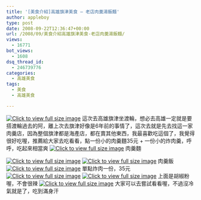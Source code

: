```yaml
---
title: '[美食介紹]高雄旗津美食 – 老店肉羹湯飯麵'
author: appleboy
type: post
date: 2008-09-22T12:36:47+00:00
url: /2008/09/美食介紹高雄旗津美食-老店肉羹湯飯麵/
views:
  - 16771
bot_views:
  - 1608
dsq_thread_id:
  - 246739776
categories:
  - 高雄美食
tags:
  - 美食
  - 高雄美食

---
```

[<img src="https://i2.wp.com/pic.wu-boy.com/albums/userpics/10002/normal_CIMG0010%7E5.JPG?w=500" border="0" alt="Click to view full size image" data-recalc-dims="1" />][1] 這次去高雄旗津坐渡輪，想必去高雄一定就是要搭渡輪過去的阿，離上次去旗津好像是6年前的事情了，這次去就是先去找這一家肉羹店，因為整個旗津都是海產店，都在賣其他東西，我最喜歡吃這個了，我覺得很好吃喔，推薦給大家去吃看看，點一份小的肉羹麵35元 + 一份小的炸肉羹，呼呼，吃起來相當爽 [<img src="https://i1.wp.com/pic.wu-boy.com/albums/userpics/10002/normal_CIMG0013%7E6.JPG?w=500" border="0" alt="Click to view full size image" data-recalc-dims="1" />][2] 肉羹麵 <!--more-->

[<img src="https://i0.wp.com/pic.wu-boy.com/albums/userpics/10002/normal_CIMG0008%7E6.JPG?w=500" border="0" alt="Click to view full size image" data-recalc-dims="1" />][3] [<img src="https://i2.wp.com/pic.wu-boy.com/albums/userpics/10002/normal_CIMG0009%7E7.JPG?w=500" border="0" alt="Click to view full size image" data-recalc-dims="1" />][4] 肉羹飯 [<img src="https://i2.wp.com/pic.wu-boy.com/albums/userpics/10002/normal_CIMG0010%7E5.JPG?w=500" border="0" alt="Click to view full size image" data-recalc-dims="1" />][1] 單點炸肉一份，35元 [<img src="https://i1.wp.com/pic.wu-boy.com/albums/userpics/10002/normal_CIMG0012%7E5.JPG?w=500" border="0" alt="Click to view full size image" data-recalc-dims="1" />][5] [<img src="https://i2.wp.com/pic.wu-boy.com/albums/userpics/10002/normal_CIMG0016%7E4.JPG?w=500" border="0" alt="Click to view full size image" data-recalc-dims="1" />][6] 上面是胡椒粉喔，不會很辣 [<img src="https://i0.wp.com/pic.wu-boy.com/albums/userpics/10002/normal_CIMG0017%7E7.JPG?w=500" border="0" alt="Click to view full size image" data-recalc-dims="1" />][7] 大家可以去嘗試看看喔，不過沒冷氣就是了，吃到滿身汗

 [1]: http://pic.wu-boy.com/displayimage.php?pos=-7605
 [2]: http://pic.wu-boy.com/displayimage.php?pos=-7608
 [3]: http://pic.wu-boy.com/displayimage.php?pos=-7603
 [4]: http://pic.wu-boy.com/displayimage.php?pos=-7604
 [5]: http://pic.wu-boy.com/displayimage.php?pos=-7607
 [6]: http://pic.wu-boy.com/displayimage.php?pos=-7611
 [7]: http://pic.wu-boy.com/displayimage.php?pos=-7612